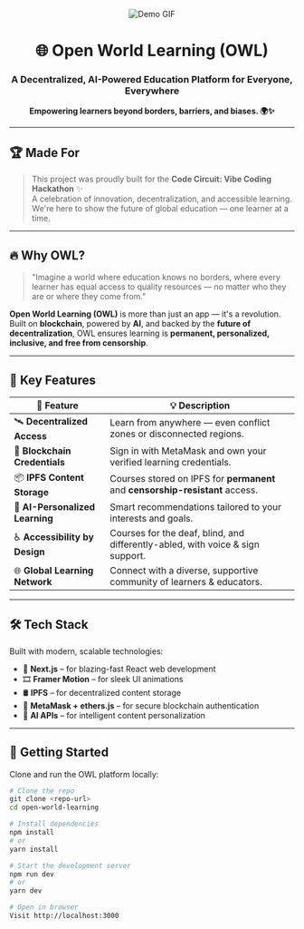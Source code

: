 <p align="center">
  <img src="Open.gif" alt="Demo GIF">
</p>

<h1 align="center">🌐 Open World Learning (OWL)</h1>
<h3 align="center">A Decentralized, AI-Powered Education Platform for Everyone, Everywhere</h3>

<p align="center">
  <strong>Empowering learners beyond borders, barriers, and biases. 🌍✨</strong>
</p>

---

## 🏆 Made For

> This project was proudly built for the **Code Circuit: Vibe Coding Hackathon** ✨  
> A celebration of innovation, decentralization, and accessible learning.  
> We're here to show the future of global education — one learner at a time.

---

## 🔥 Why OWL?

> "Imagine a world where education knows no borders, where every learner has equal access to quality resources — no matter who they are or where they come from."

**Open World Learning (OWL)** is more than just an app — it's a revolution.  
Built on **blockchain**, powered by **AI**, and backed by the **future of decentralization**, OWL ensures learning is **permanent, personalized, inclusive, and free from censorship**.

---

## 🌟 Key Features

| 🚀 Feature                     | 💡 Description                                                                 |
|------------------------------|------------------------------------------------------------------------------|
| 🛰️ **Decentralized Access**     | Learn from anywhere — even conflict zones or disconnected regions.           |
| 🔐 **Blockchain Credentials**   | Sign in with MetaMask and own your verified learning credentials.            |
| 📦 **IPFS Content Storage**     | Courses stored on IPFS for **permanent** and **censorship-resistant** access.|
| 🤖 **AI-Personalized Learning** | Smart recommendations tailored to your interests and goals.                  |
| ♿ **Accessibility by Design**  | Courses for the deaf, blind, and differently-abled, with voice & sign support.|
| 🌐 **Global Learning Network** | Connect with a diverse, supportive community of learners & educators.        |

---

## 🛠️ Tech Stack

Built with modern, scalable technologies:

- 🧠 **Next.js** – for blazing-fast React web development
- 🎞️ **Framer Motion** – for sleek UI animations
- 🛢️ **IPFS** – for decentralized content storage
- 🦊 **MetaMask + ethers.js** – for secure blockchain authentication
- 🧩 **AI APIs** – for intelligent content personalization

---

## 🚀 Getting Started

Clone and run the OWL platform locally:

```bash
# Clone the repo
git clone <repo-url>
cd open-world-learning

# Install dependencies
npm install
# or
yarn install

# Start the development server
npm run dev
# or
yarn dev

# Open in browser
Visit http://localhost:3000
